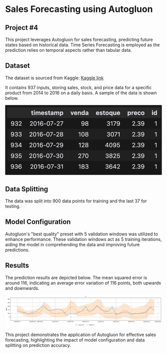 # Sales Forecasting using Autogluon
## Project #4

This project leverages Autogluon for sales forecasting, predicting future states based on historical data. Time Series Forecasting is employed as the prediction relies on temporal aspects rather than tabular data.

## Dataset

The dataset is sourced from Kaggle: [Kaggle link](https://www.kaggle.com/datasets/tevecsystems/retail-sales-forecasting/data)

It contains 937 inputs, storing sales, stock, and price data for a specific product from 2014 to 2016 on a daily basis. A sample of the data is shown below.

![Figure 1](images/tail.png)

## Data Splitting

The data was split into 900 data points for training and the last 37 for testing.

## Model Configuration

Autogluon's "best quality" preset with 5 validation windows was utilized to enhance performance. These validation windows act as 5 training iterations, aiding the model in comprehending the data and improving future predictions.

## Results

The prediction results are depicted below. The mean squared error is around 116, indicating an average error variation of 116 points, both upwards and downwards.

![Figure 2](images/output.png)

This project demonstrates the application of Autogluon for effective sales forecasting, highlighting the impact of model configuration and data splitting on prediction accuracy. 
